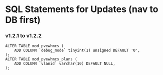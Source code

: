 # SQL Statements for Updates (nav to DB first)

### v1.2.1 to v1.2.2

```
ALTER TABLE mod_pvewhmcs (
	ADD COLUMN `debug_mode` tinyint(1) unsigned DEFAULT '0',
);
ALTER TABLE mod_pvewhmcs_plans (
	ADD COLUMN `vlanid` varchar(10) DEFAULT NULL,
);
```